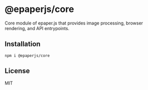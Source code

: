 # @epaperjs/core

Core module of epaper.js that provides image processing, browser rendering, and API entrypoints.

## Installation

```
npm i @epaperjs/core
```

## License

MIT
